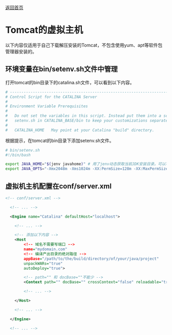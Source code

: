 [返回首页](../README.md)

# Tomcat的虚拟主机

以下内容仅适用于自己下载解压安装的Tomcat，不包含使用yum、apt等软件包管理器安装的。

## 环境变量在bin/setenv.sh文件中管理

打开tomcat的bin目录下的catalina.sh文件，可以看到以下内容。

```bash
# -----------------------------------------------------------------------------
# Control Script for the CATALINA Server
#
# Environment Variable Prerequisites
#
#   Do not set the variables in this script. Instead put them into a script
#   setenv.sh in CATALINA_BASE/bin to keep your customizations separate.
#
#   CATALINA_HOME   May point at your Catalina "build" directory.
```

根据提示，在tomcat的bin目录下添加setenv.sh文件。

```bash
# bin/setenv.sh
#!/bin/bash

export JAVA_HOME="$(jenv javahome)" # 用了jenv动态获取当前JDK安装目录。可以写绝对路径。
export JAVA_OPTS="-Xmx2048m -Xms1024m -XX:PermSize=128m -XX:MaxPermSize=256m -Dfile.encoding=UTF-8"
```

## 虚拟机主机配置在conf/server.xml

```xml
<!-- conf/server.xml -->

  <!-- ... -->

  <Engine name="Catalina" defaultHost="localhost">

    <!-- ... -->

    <!-- 添加以下内容 -->
    <Host
        <!-- 域名不需要写端口 -->
        name="mydomain.com"
        <!-- 编译产出目录的绝对路径 -->
        appBase="/path/to/the/build/directory/of/your/java/project"
        unpackWARs="true"
        autoDeploy="true">

        <!-- path="" 和 docBase=""不能少 -->
        <Context path="" docBase="" crossContext="false" reloadable="true" />

        <!-- ... -->

    </Host>

    <!-- ... -->

  </Engine>

  <!-- ... -->

```
